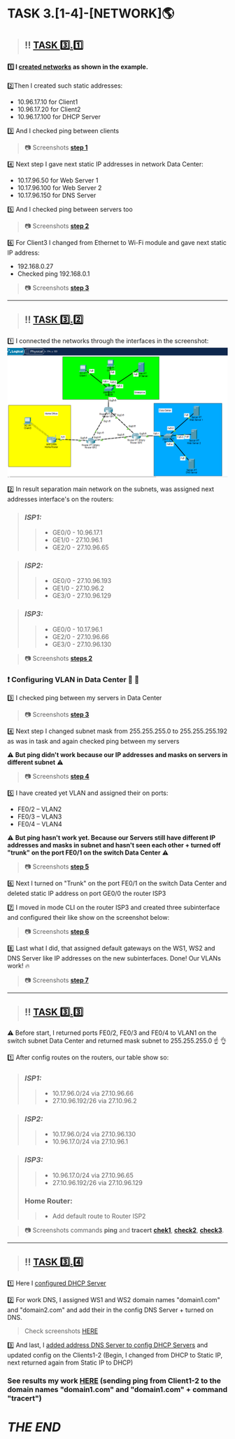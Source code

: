 # TASK 3.[1-4]-[NETWORK]:earth_americas:

> ## :bangbang: [TASK :three:.:one:](https://github.com/RuslanSerdiuk/DevOps_Tasks_and_solutions/blob/Vagrant_and_Network/Vagrant_and_Network/Packet_Tracer/Task%203.1/Task%203.1.pdf)


#### :one: I [created networks](https://github.com/RuslanSerdiuk/DevOps_Tasks_and_solutions/blob/Vagrant_and_Network/Vagrant_and_Network/Packet_Tracer/Task%203.1/Create.png) as shown in the example.

:two:Then I created such static addresses:
+ 10.96.17.10 for Client1
+ 10.96.17.20 for Client2
+ 10.96.17.100 for DHCP Server

:three: And I checked ping between clients
> :camera: Screenshots [**step 1**](https://github.com/RuslanSerdiuk/DevOps_Tasks_and_solutions/blob/Vagrant_and_Network/Vagrant_and_Network/Packet_Tracer/Task%203.1/ste%D1%801.png)

:four: Next step I gave next static IP addresses in network Data Center:
+ 10.17.96.50 for Web Server 1
+ 10.17.96.100 for Web Server 2
+ 10.17.96.150 for DNS Server

:five: And I checked ping between servers too
> :camera: Screenshots [**step 2**](https://github.com/RuslanSerdiuk/DevOps_Tasks_and_solutions/blob/Vagrant_and_Network/Vagrant_and_Network/Packet_Tracer/Task%203.1/ste%D1%802.png)

:six: For Client3 I changed from Ethernet to Wi-Fi module and gave next static IP address:
+ 192.168.0.27
+ Checked ping 192.168.0.1
> :camera: Screenshots [**step 3**](https://github.com/RuslanSerdiuk/DevOps_Tasks_and_solutions/blob/Vagrant_and_Network/Vagrant_and_Network/Packet_Tracer/Task%203.1/ste%D1%803.png)
___
> ## :bangbang: [TASK :three:.:two:](https://github.com/RuslanSerdiuk/DevOps_Tasks_and_solutions/blob/Vagrant_and_Network/Vagrant_and_Network/Packet_Tracer/Task%203.2/Task%203.2.pdf)


:one: I connected the networks through the interfaces in the screenshot:![Start.png](https://github.com/RuslanSerdiuk/DevOps_Tasks_and_solutions/blob/Vagrant_and_Network/Vagrant_and_Network/Packet_Tracer/Task%203.2/Start.png)

:two: In result separation main network on the subnets, was assigned next addresses interface's on the routers:
> ### *ISP1:*
>> + GE0/0 - 10.96.17.1
>> + GE1/0 - 27.10.96.1
>> + GE2/0 - 27.10.96.65

> ### *ISP2:*
>> + GE0/0 - 27.10.96.193
>> + GE1/0 - 27.10.96.2
>> + GE3/0 - 27.10.96.129

> ### *ISP3:*
>> + GE0/0 - 10.17.96.1
>> + GE2/0 - 27.10.96.66
>> + GE3/0 - 27.10.96.130

> :camera: Screenshots [**steps 2**](https://github.com/RuslanSerdiuk/DevOps_Tasks_and_solutions/blob/Vagrant_and_Network/Vagrant_and_Network/Packet_Tracer/Task%203.2/Step2.png)

### :exclamation: Configuring VLAN in Data Center :wrench: :hammer:

:three: I checked ping between my servers in Data Center
> :camera: Screenshots [**step 3**](https://github.com/RuslanSerdiuk/DevOps_Tasks_and_solutions/blob/Vagrant_and_Network/Vagrant_and_Network/Packet_Tracer/Task%203.2/ste%D1%803.png)

:four: Next step I changed subnet mask from 255.255.255.0 to 255.255.255.192 as was in task and again checked ping between my servers

:warning: **But ping didn't work because our IP addresses and masks on servers in different subnet** :warning:
> :camera: Screenshots [**step 4**](https://github.com/RuslanSerdiuk/DevOps_Tasks_and_solutions/blob/Vagrant_and_Network/Vagrant_and_Network/Packet_Tracer/Task%203.2/ste%D1%804.png)


:five: I have created yet VLAN and  assigned their on ports:
+ FE0/2 – VLAN2
+ FE0/3 – VLAN3
+ FE0/4 – VLAN4

:warning: **But ping hasn't work yet. Because our Servers still have different IP addresses and masks in subnet and hasn't seen each other + turned off "trunk" on the port FE0/1 on the switch Data Center** :warning:
> :camera: Screenshots [**step 5**](https://github.com/RuslanSerdiuk/DevOps_Tasks_and_solutions/blob/Vagrant_and_Network/Vagrant_and_Network/Packet_Tracer/Task%203.2/ste%D1%807After_VLAN.png)

:six: Next I turned on "Trunk" on the port FE0/1 on the switch Data Center and deleted static IP address on port GE0/0 the router ISP3

:seven: I moved in mode CLI on the router ISP3 and created three subinterface and configured their like show on the screenshot below:
> :camera: Screenshots [**step 6**](https://github.com/RuslanSerdiuk/DevOps_Tasks_and_solutions/blob/Vagrant_and_Network/Vagrant_and_Network/Packet_Tracer/Task%203.2/ste%D1%8012_VLAN_PING.png)

:eight: Last what I did, that assigned default gateways on the WS1, WS2 and DNS Server like IP addresses on the new subinterfaces. Done! Our VLANs work! :fire:
> :camera: Screenshots [**step 7**](https://github.com/RuslanSerdiuk/DevOps_Tasks_and_solutions/blob/Vagrant_and_Network/Vagrant_and_Network/Packet_Tracer/Task%203.2/ste%D1%8013_VLAN_WORK.png)
___

> ## :bangbang: [TASK :three:.:three:](https://github.com/RuslanSerdiuk/DevOps_Tasks_and_solutions/blob/Vagrant_and_Network/Vagrant_and_Network/Packet_Tracer/Task%203.3/Task%203.3.pdf)

:warning: Before start, I returned ports FE0/2, FE0/3 and FE0/4 to VLAN1 on the switch subnet Data Center and returned mask subnet to 255.255.255.0 :point_up: :ok_hand:

:one: After config routes on the routers, our table show so:
> ### *ISP1:*
>> + 10.17.96.0/24 via 27.10.96.66
>> + 27.10.96.192/26 via 27.10.96.2

> ### *ISP2:*
>> + 10.17.96.0/24 via 27.10.96.130
>> + 10.96.17.0/24 via 27.10.96.1

> ### *ISP3:*
>> + 10.96.17.0/24 via 27.10.96.65
>> + 27.10.96.192/26 via 27.10.96.129
> ### Home Router:
>> + Add default route to Router ISP2

> :camera: Screenshots commands **ping** and **tracert** [**chek1**](https://github.com/RuslanSerdiuk/DevOps_Tasks_and_solutions/blob/Vagrant_and_Network/Vagrant_and_Network/Packet_Tracer/Task%203.3/Ping.png), [**check2**](https://github.com/RuslanSerdiuk/DevOps_Tasks_and_solutions/blob/Vagrant_and_Network/Vagrant_and_Network/Packet_Tracer/Task%203.3/Ping2.png), [**check3**](https://github.com/RuslanSerdiuk/DevOps_Tasks_and_solutions/blob/Vagrant_and_Network/Vagrant_and_Network/Packet_Tracer/Task%203.3/Ping3.png). 
___

> ## :bangbang: [TASK :three:.:four:](https://github.com/RuslanSerdiuk/DevOps_Tasks_and_solutions/blob/Vagrant_and_Network/Vagrant_and_Network/Packet_Tracer/Task%203.4/Task%203.4.pdf)

:one: Here I [configured DHCP Server](https://github.com/RuslanSerdiuk/DevOps_Tasks_and_solutions/blob/Vagrant_and_Network/Vagrant_and_Network/Packet_Tracer/Task%203.4/Step1.png) 

:two: For work DNS, I assigned WS1 and WS2 domain names "domain1.com" and "domain2.com" and add their in the config DNS Server + turned on DNS. 
> Check screenshots [HERE](https://github.com/RuslanSerdiuk/DevOps_Tasks_and_solutions/blob/Vagrant_and_Network/Vagrant_and_Network/Packet_Tracer/Task%203.4/Step2.png)

:three: And last, I [added address DNS Server to config DHCP Servers](https://github.com/RuslanSerdiuk/DevOps_Tasks_and_solutions/blob/Vagrant_and_Network/Vagrant_and_Network/Packet_Tracer/Task%203.4/Step3.png) and updated config on the Clients1-2 (Begin, I changed from DHCP to Static IP, next returned again from Static IP to DHCP)

### See results my work [HERE](https://github.com/RuslanSerdiuk/DevOps_Tasks_and_solutions/blob/Vagrant_and_Network/Vagrant_and_Network/Packet_Tracer/Task%203.4/Step4.png) (sending ping from Client1-2 to the domain names "domain1.com" and "domain1.com" + command "tracert")

# ***THE END***